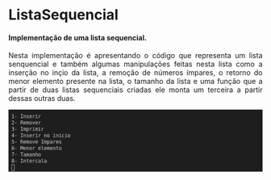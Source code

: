 # ListaSequencial
<h4>Implementação de uma lista sequencial.</h4>

<p style="text-align:justify">Nesta implementação é apresentando o código que representa um lista senquencial e também algumas manipulações feitas nesta lista como a inserção no inçio da lista, a remoção de números ímpares, o retorno do menor elemento presente na lista, o tamanho da lista e uma função que a partir de duas listas sequenciais criadas ele monta um terceira a partir dessas outras duas.</p>

![screenshot](https://github.com/lucasnamac/ListaSequencial/blob/main/data/scrennshot/menu.png)






